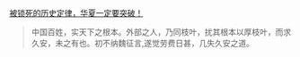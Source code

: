 [被锁死的历史定律，华夏一定要突破！](https://mp.weixin.qq.com/s/1moYMUbf6eugRnzKlK5Q-w)

>中国百姓，实天下之根本。外部之人，乃同枝叶，扰其根本以厚枝叶，而求久安，未之有也。初不纳魏征言,遂觉劳费日甚，几失久安之道。